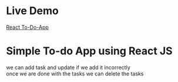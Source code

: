 # Live Demo
[React To-Do-App](https://mageshkannan-to-do-app.netlify.app/)
# Simple To-do App using React JS
we can add task and update if we add it incorrectly <br/>
once we are done with the tasks we can delete the tasks
